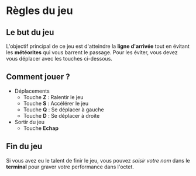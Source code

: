 # Règles du jeu

## Le but du jeu

L'objectif principal de ce jeu est d'atteindre la **ligne d'arrivée** tout en évitant les **météorites** qui vous barrent le passage.
Pour les éviter, vous devez vous déplacer avec les touches ci-dessous.

## Comment jouer ?

* Déplacements
	* Touche **Z** : Ralentir le jeu
	* Touche **S** : Accélérer le jeu
	* Touche **Q** : Se déplacer à gauche
	* Touche **D** : Se déplacer à droite
* Sortir du jeu
	* Touche **Echap**

## Fin du jeu

Si vous avez eu le talent de finir le jeu, vous pouvez *saisir votre nom* dans le **terminal** pour graver votre performance dans l'octet.